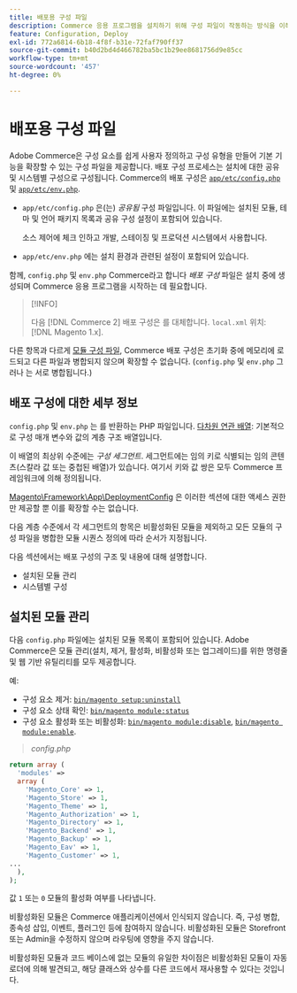 ```yaml
---
title: 배포용 구성 파일
description: Commerce 응용 프로그램을 설치하기 위해 구성 파일이 작동하는 방식을 이해합니다.
feature: Configuration, Deploy
exl-id: 772a6814-6b18-4f8f-b31e-72faf790ff37
source-git-commit: b40d2bd4d466782ba5bc1b29ee8681756d9e85cc
workflow-type: tm+mt
source-wordcount: '457'
ht-degree: 0%

---
```


# 배포용 구성 파일

Adobe Commerce은 구성 요소를 쉽게 사용자 정의하고 구성 유형을 만들어 기본 기능을 확장할 수 있는 구성 파일을 제공합니다. 배포 구성 프로세스는 설치에 대한 공유 및 시스템별 구성으로 구성됩니다. Commerce의 배포 구성은 [`app/etc/config.php`](../reference/config-reference-configphp.md) 및 [`app/etc/env.php`](../reference/config-reference-envphp.md).

- `app/etc/config.php` 은(는) _공유됨_ 구성 파일입니다.
이 파일에는 설치된 모듈, 테마 및 언어 패키지 목록과 공유 구성 설정이 포함되어 있습니다.

   소스 제어에 체크 인하고 개발, 스테이징 및 프로덕션 시스템에서 사용합니다.

- `app/etc/env.php` 에는 설치 환경과 관련된 설정이 포함되어 있습니다.

함께, `config.php` 및 `env.php` Commerce라고 합니다 _배포 구성_ 파일은 설치 중에 생성되며 Commerce 응용 프로그램을 시작하는 데 필요합니다.

>[!INFO]
>
>다음 [!DNL Commerce 2] 배포 구성은 를 대체합니다. `local.xml` 위치: [!DNL Magento 1.x].

다른 항목과 다르게 [모듈 구성 파일](../reference/module-files.md), Commerce 배포 구성은 초기화 중에 메모리에 로드되고 다른 파일과 병합되지 않으며 확장할 수 없습니다. (`config.php` 및 `env.php` 그러나 는 서로 병합됩니다.)

## 배포 구성에 대한 세부 정보

`config.php` 및 `env.php` 는 를 반환하는 PHP 파일입니다. [다차원 연관 배열](https://www.w3schools.com:443/php/php_arrays.asp): 기본적으로 구성 매개 변수와 값의 계층 구조 배열입니다.

이 배열의 최상위 수준에는 _구성 세그먼트_. 세그먼트에는 임의 키로 식별되는 임의 콘텐츠(스칼라 값 또는 중첩된 배열)가 있습니다. 여기서 키와 값 쌍은 모두 Commerce 프레임워크에 의해 정의됩니다.

[Magento\Framework\App\DeploymentConfig](https://github.com/magento/magento2/blob/2.4/lib/internal/Magento/Framework/App/DeploymentConfig.php) 은 이러한 섹션에 대한 액세스 권한만 제공할 뿐 이를 확장할 수는 없습니다.

다음 계층 수준에서 각 세그먼트의 항목은 비활성화된 모듈을 제외하고 모든 모듈의 구성 파일을 병합한 모듈 시퀀스 정의에 따라 순서가 지정됩니다.

다음 섹션에서는 배포 구성의 구조 및 내용에 대해 설명합니다.

- 설치된 모듈 관리
- 시스템별 구성

## 설치된 모듈 관리

다음 `config.php` 파일에는 설치된 모듈 목록이 포함되어 있습니다. Adobe Commerce은 모듈 관리(설치, 제거, 활성화, 비활성화 또는 업그레이드)를 위한 명령줄 및 웹 기반 유틸리티를 모두 제공합니다.

예:

- 구성 요소 제거: [`bin/magento setup:uninstall`](../../installation/tutorials/uninstall-modules.md)
- 구성 요소 상태 확인: [`bin/magento module:status`](https://devdocs.magento.com/guides/v2.4/reference/cli/magento.html#modulestatus)
- 구성 요소 활성화 또는 비활성화: [`bin/magento module:disable`](../../installation/tutorials/manage-modules.md), [`bin/magento module:enable`](../../installation/tutorials/manage-modules.md).

> _config.php_

```php
return array (
  'modules' =>
  array (
    'Magento_Core' => 1,
    'Magento_Store' => 1,
    'Magento_Theme' => 1,
    'Magento_Authorization' => 1,
    'Magento_Directory' => 1,
    'Magento_Backend' => 1,
    'Magento_Backup' => 1,
    'Magento_Eav' => 1,
    'Magento_Customer' => 1,
...
  ),
);
```

값 `1` 또는 `0` 모듈의 활성화 여부를 나타냅니다.

비활성화된 모듈은 Commerce 애플리케이션에서 인식되지 않습니다. 즉, 구성 병합, 종속성 삽입, 이벤트, 플러그인 등에 참여하지 않습니다. 비활성화된 모듈은 Storefront 또는 Admin을 수정하지 않으며 라우팅에 영향을 주지 않습니다.

비활성화된 모듈과 코드 베이스에 없는 모듈의 유일한 차이점은 비활성화된 모듈이 자동 로더에 의해 발견되고, 해당 클래스와 상수를 다른 코드에서 재사용할 수 있다는 것입니다.
